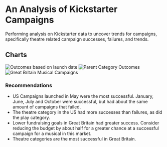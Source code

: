 # An Analysis of Kickstarter Campaigns
Performing analysis on Kickstarter data to uncover trends for campaigns, specifically theatre related campaign successes, failures, and trends.
## Charts
![Outcomes based on launch date](https://user-images.githubusercontent.com/104875218/167954396-0177779c-b722-4a3e-976f-56e71c21351e.png)
![Parent Category Outcomes](https://user-images.githubusercontent.com/104875218/167954404-0a7c733b-b195-4c9a-8b8d-655752ab766d.png)
![Great Britain Musical Campaigns](https://user-images.githubusercontent.com/104875218/167956279-337e7fdd-f09e-4792-a35a-d300d4744f81.png)
### Recommendations
- US Campaigns launched in May were the most successful. January, June, July and October were successful, but had about the same amount of campaigns that failed.  
- The theatre category in the US had more successes than failures, as did the play category. 
- Lower fundraising goals in Great Britain had greater success.  Consider reducing the budget by about half for a greater chance at a successful campaign for a musical in this market.  
- Theatre categories are the most successful in Great Britain.

